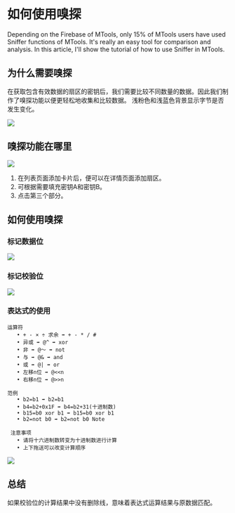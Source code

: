 # 如何使用嗅探

Depending on the Firebase of MTools, only 15% of MTools users have used Sniffer functions of MTools. It's really an easy tool for comparison and analysis. In this article, I'll show the tutorial of how to use Sniffer in MTools.

## 为什么需要嗅探

在获取包含有效数据的扇区的密钥后，我们需要比较不同数量的数据。因此我们制作了嗅探功能以便更轻松地收集和比较数据。 浅粉色和浅蓝色背景显示字节是否发生变化。 

![](https://why.yuyeye.cc/post-images/1574347906909.jpg)

## 嗅探功能在哪里

![](https://why.yuyeye.cc/post-images/1574347023367.jpg)

1. 在列表页面添加卡片后，便可以在详情页面添加扇区。
2. 可根据需要填充密钥A和密钥B。
3. 点击第三个部分。

## 如何使用嗅探

### 标记数据位

![](https://why.yuyeye.cc/post-images/1574349436660.jpg)

### 标记校验位

![](https://why.yuyeye.cc/post-images/1574349445281.jpg)

### 表达式的使用

```text
运算符 
   • + - × ÷ 求余 ➡ + - * / # 
   • 异或 ➡ @^ ➡ xor 
   • 非 ➡ @～ ➡ not 
   • 与 ➡ @& ➡ and 
   • 或 ➡ @| ➡ or 
   • 左移n位 ➡ @<<n 
   • 右移n位 ➡ @>>n 

范例 
   • b2=b1 ➡ b2=b1 
   • b4=b2+0x1F ➡ b4=b2+31(十进制数) 
   • b15=b0 xor b1 ➡ b15=b0 xor b1 
   • b2=not b0 ➡ b2=not b0 Note 

 注意事项
   • 请将十六进制数转变为十进制数进行计算 
   • 上下拖送可以改变计算顺序
```

![](https://why.yuyeye.cc/post-images/1574350100574.jpg)

## 总结 <a id="conclusion"></a>

如果校验位的计算结果中没有删除线，意味着表达式运算结果与原数据匹配。

